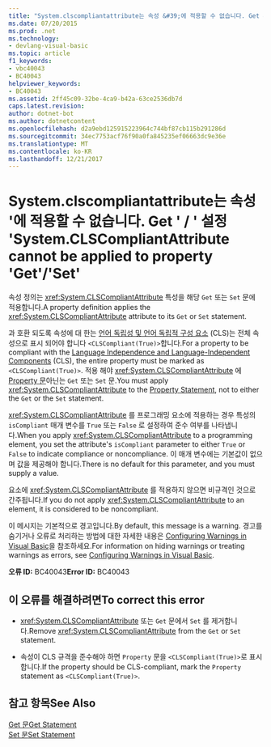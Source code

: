 ```yaml
---
title: "System.clscompliantattribute는 속성 &#39;에 적용할 수 없습니다. Get &#39;-&#39; 설정 &#39;"
ms.date: 07/20/2015
ms.prod: .net
ms.technology:
- devlang-visual-basic
ms.topic: article
f1_keywords:
- vbc40043
- BC40043
helpviewer_keywords:
- BC40043
ms.assetid: 2ff45c09-32be-4ca9-b42a-63ce2536db7d
caps.latest.revision: 
author: dotnet-bot
ms.author: dotnetcontent
ms.openlocfilehash: d2a9ebd125915223964c744bf87cb115b291286d
ms.sourcegitcommit: 34ec7753acf76f90a0fa845235ef06663dc9e36e
ms.translationtype: MT
ms.contentlocale: ko-KR
ms.lasthandoff: 12/21/2017
---
```

# <a name="systemclscompliantattribute-cannot-be-applied-to-property-39get3939set39"></a><span data-ttu-id="a8e7a-102">System.clscompliantattribute는 속성 &#39;에 적용할 수 없습니다. Get &#39; / &#39; 설정 &#39;</span><span class="sxs-lookup"><span data-stu-id="a8e7a-102">System.CLSCompliantAttribute cannot be applied to property &#39;Get&#39;/&#39;Set&#39;</span></span>
<span data-ttu-id="a8e7a-103">속성 정의는 <xref:System.CLSCompliantAttribute> 특성을 해당 `Get` 또는 `Set` 문에 적용합니다.</span><span class="sxs-lookup"><span data-stu-id="a8e7a-103">A property definition applies the <xref:System.CLSCompliantAttribute> attribute to its `Get` or `Set` statement.</span></span>  
  
 <span data-ttu-id="a8e7a-104">과 호환 되도록 속성에 대 한는 [언어 독립성 및 언어 독립적 구성 요소](../../standard/language-independence-and-language-independent-components.md) (CLS)는 전체 속성으로 표시 되어야 합니다 `<CLSCompliant(True)>`합니다.</span><span class="sxs-lookup"><span data-stu-id="a8e7a-104">For a property to be compliant with the [Language Independence and Language-Independent Components](../../standard/language-independence-and-language-independent-components.md) (CLS), the entire property must be marked as `<CLSCompliant(True)>`.</span></span> <span data-ttu-id="a8e7a-105">적용 해야 <xref:System.CLSCompliantAttribute> 에 [Property 문](../../visual-basic/language-reference/statements/property-statement.md)아닌는 `Get` 또는 `Set` 문.</span><span class="sxs-lookup"><span data-stu-id="a8e7a-105">You must apply <xref:System.CLSCompliantAttribute> to the [Property Statement](../../visual-basic/language-reference/statements/property-statement.md), not to either the `Get` or the `Set` statement.</span></span>  
  
 <span data-ttu-id="a8e7a-106"><xref:System.CLSCompliantAttribute> 를 프로그래밍 요소에 적용하는 경우 특성의 `isCompliant` 매개 변수를 `True` 또는 `False` 로 설정하여 준수 여부를 나타냅니다.</span><span class="sxs-lookup"><span data-stu-id="a8e7a-106">When you apply <xref:System.CLSCompliantAttribute> to a programming element, you set the attribute's `isCompliant` parameter to either `True` or `False` to indicate compliance or noncompliance.</span></span> <span data-ttu-id="a8e7a-107">이 매개 변수에는 기본값이 없으며 값을 제공해야 합니다.</span><span class="sxs-lookup"><span data-stu-id="a8e7a-107">There is no default for this parameter, and you must supply a value.</span></span>  
  
 <span data-ttu-id="a8e7a-108">요소에 <xref:System.CLSCompliantAttribute> 를 적용하지 않으면 비규격인 것으로 간주됩니다.</span><span class="sxs-lookup"><span data-stu-id="a8e7a-108">If you do not apply <xref:System.CLSCompliantAttribute> to an element, it is considered to be noncompliant.</span></span>  
  
 <span data-ttu-id="a8e7a-109">이 메시지는 기본적으로 경고입니다.</span><span class="sxs-lookup"><span data-stu-id="a8e7a-109">By default, this message is a warning.</span></span> <span data-ttu-id="a8e7a-110">경고를 숨기거나 오류로 처리하는 방법에 대한 자세한 내용은 [Configuring Warnings in Visual Basic](/visualstudio/ide/configuring-warnings-in-visual-basic)을 참조하세요.</span><span class="sxs-lookup"><span data-stu-id="a8e7a-110">For information on hiding warnings or treating warnings as errors, see [Configuring Warnings in Visual Basic](/visualstudio/ide/configuring-warnings-in-visual-basic).</span></span>  
  
 <span data-ttu-id="a8e7a-111">**오류 ID:** BC40043</span><span class="sxs-lookup"><span data-stu-id="a8e7a-111">**Error ID:** BC40043</span></span>  
  
## <a name="to-correct-this-error"></a><span data-ttu-id="a8e7a-112">이 오류를 해결하려면</span><span class="sxs-lookup"><span data-stu-id="a8e7a-112">To correct this error</span></span>  
  
-   <span data-ttu-id="a8e7a-113"><xref:System.CLSCompliantAttribute> 또는 `Get` 문에서 `Set` 를 제거합니다.</span><span class="sxs-lookup"><span data-stu-id="a8e7a-113">Remove <xref:System.CLSCompliantAttribute> from the `Get` or `Set` statement.</span></span>  
  
-   <span data-ttu-id="a8e7a-114">속성이 CLS 규격을 준수해야 하면 `Property` 문을 `<CLSCompliant(True)>`로 표시합니다.</span><span class="sxs-lookup"><span data-stu-id="a8e7a-114">If the property should be CLS-compliant, mark the `Property` statement as `<CLSCompliant(True)>`.</span></span>  
  
## <a name="see-also"></a><span data-ttu-id="a8e7a-115">참고 항목</span><span class="sxs-lookup"><span data-stu-id="a8e7a-115">See Also</span></span>  
   
 [<span data-ttu-id="a8e7a-116">Get 문</span><span class="sxs-lookup"><span data-stu-id="a8e7a-116">Get Statement</span></span>](../../visual-basic/language-reference/statements/get-statement.md)  
 [<span data-ttu-id="a8e7a-117">Set 문</span><span class="sxs-lookup"><span data-stu-id="a8e7a-117">Set Statement</span></span>](../../visual-basic/language-reference/statements/set-statement.md)
